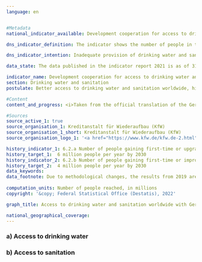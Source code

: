 ```yaml
---
language: en    


#Metadata    
national_indicator_available: Development cooperation for access to drinking water and sanitation    

dns_indicator_definition: The indicator shows the number of people in the relevant reference year who obtained first-time or improved access to drinking water (6.2.a) and/or sanitation (6.2.b) as a direct result of German support.    

dns_indicator_intention: Inadequate provision of drinking water and sanitary facilities has far-reaching consequences for human nutrition and health.<br><br>The target of the German Government is that ten million people worldwide should, with German support, obtain access to drinking water and sanitation each year up to 2030. This target has now been further refined, and now six million people worldwide are to obtain access to drinking water with German support each year until 2030, while four million people in the world are to obtain access to sanitation each year with German support.    

data_state: The data published in the indicator report 2021 is as of 31.12.2020. The data shown on the DNS-Online-Platform is updated regularly, so that more current data may be available online than published in the indicator report 2021.    

indicator_name: Development cooperation for access to drinking water and sanitation    
section: Drinking water and sanitation    
postulate: Better access to drinking water and sanitation worldwide, higher (safer) quality    

#Content    
content_and_progress: <i>Taken from the official translation of the German Sustainable Development Strategy</i><br><br>The indicator is based on data from the Kreditanstalt für Wiederaufbau (KfW) and only measures the number of people reached through its support. Measures taken by other parties, such as the Deutsche Gesellschaft für Internationale Zusammenarbeit (GIZ), Länder and private aid agencies, are not taken into account. The indicator is based exclusively on the planned scope of new funding commitments for drinking water and sanitation projects at the time of submission of the programme proposal to the Federal Ministry for Economic Cooperation and Development. The KfW assesses the number of people who, following completion of the construction projects, will have obtained first-time or improved access to drinking water and sanitation or will be able to benefit from the constructed facilities. Whether people are actually reached cannot be estimated in practice until the infrastructure has become operational, and this is not what the indicator shows. Since a person may obtain first-time or improved access to both drinking water and sanitation, double counting is possible between the two indicators and between two years.<br><br>The funding granted by the KfW comprises grants and loans financed from the federal budget and funds raised in the financial markets. The recipients are generally developing and emerging countries, which means that this indicator is related to indicator 17.1 &minus; official development assistance as a proportion of gross national income.<br><br>In 2019 the data collection method was revised. Whereas the indicator previously counted people who were reached either directly, e.g. by domestic connections, or indirectly, e.g. the entire population of a country supported by a sectoral reform programme, it now covers only those people who are reached directly. In 2017, for instance, of the total of 28.6 million recorded beneficiaries, 9.5 million were reached indirectly. In 2018, 45.1 million out of a total of 60.3 million were indirect beneficiaries. In 2017 and 2018 the indirectly reached target group represented 33.2% and 74.8% respectively of the total number of beneficiaries. Another change lies in the fact that the figure is based only on the proportion of beneficiaries who have been reached by German-funded share of measures. Contributions made by other donors and the efforts of the host country itself are not counted. Similarly, no consideration is given to energy-efficiency measures, improvements to operational processes or renewals of pumping stations, since these do not lead directly to improved access for the target group.<br><br>In recent years, the planned numbers of people who were to obtain access to drinking water and sanitation with German support have always been above the target of ten million. Under the revised methodology, the planned numbers of people who were to obtain first-time or improved access in 2019 were about 14.3 million for drinking water and 6.1 million for wastewater and sanitation.<br><br>The commitments made by the KfW with regard to drinking water and sanitation rose by 26.0% from 2012 to 2018 to more than EUR 1 billion. By contrast with the commitments, disbursements have steadily declined since 2015 to the most recent figure of EUR 424.9 million. One of the main reasons for this lies in the time lag between commitments and payments.    

#Sources    
source_active_1: true
source_organisation_1: Kreditanstalt für Wiederaufbau (KfW)
source_organisation_1_short: Kreditanstalt für Wiederaufbau (KfW)
source_organisation_logo_1: '<a href="https://www.kfw.de/kfw.de-2.html"><img src="https://g205sdgs.github.io/sdg-indicators/public/LogosEn/kfw.png" alt=" Kreditanstalt für Wiederaufbau (KfW)" title="Click here to visit the homepage of the organization" style="border: transparent"/></a>'    

history_indicator_1: 6.2.a Number of people gaining first-time or upgraded access to drinking water owing to German support                    
history_target_1:  6 million people per year by 2030
history_indicator_2: 6.2.b Number of people gaining first-time or improved access to sanitation owing to German support                    
history_target_2:  4 million people per year by 2030    
data_keywords:    
data_footnote: Due to methodological changes, the results from 2019 are only comparable with previous years to a limited extent. The data are based on a special evaluation and are not publicly available.    
    
computation_units: Number of people reached, in millions    
copyright: '&copy; Federal Statistical Office (Destatis), 2022'    

graph_title: Access to drinking water and sanitation worldwide with German support    

national_geographical_coverage:     
---    
```

<div>
  <div class="my-header">
    <h3>a) Access to drinking water
    </h3>
  </div>
<div>
  <div class="my-header">
    <h3>b) Access to sanitation
    </h3>
  </div>